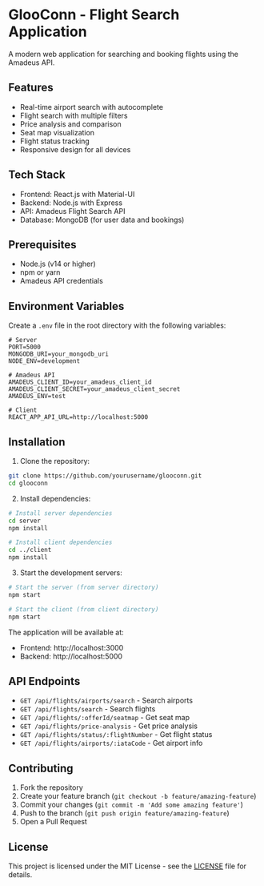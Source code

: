 # GlooConn - Flight Search Application

A modern web application for searching and booking flights using the Amadeus API.

## Features

- Real-time airport search with autocomplete
- Flight search with multiple filters
- Price analysis and comparison
- Seat map visualization
- Flight status tracking
- Responsive design for all devices

## Tech Stack

- Frontend: React.js with Material-UI
- Backend: Node.js with Express
- API: Amadeus Flight Search API
- Database: MongoDB (for user data and bookings)

## Prerequisites

- Node.js (v14 or higher)
- npm or yarn
- Amadeus API credentials

## Environment Variables

Create a `.env` file in the root directory with the following variables:

```env
# Server
PORT=5000
MONGODB_URI=your_mongodb_uri
NODE_ENV=development

# Amadeus API
AMADEUS_CLIENT_ID=your_amadeus_client_id
AMADEUS_CLIENT_SECRET=your_amadeus_client_secret
AMADEUS_ENV=test

# Client
REACT_APP_API_URL=http://localhost:5000
```

## Installation

1. Clone the repository:
```bash
git clone https://github.com/yourusername/glooconn.git
cd glooconn
```

2. Install dependencies:
```bash
# Install server dependencies
cd server
npm install

# Install client dependencies
cd ../client
npm install
```

3. Start the development servers:
```bash
# Start the server (from server directory)
npm start

# Start the client (from client directory)
npm start
```

The application will be available at:
- Frontend: http://localhost:3000
- Backend: http://localhost:5000

## API Endpoints

- `GET /api/flights/airports/search` - Search airports
- `GET /api/flights/search` - Search flights
- `GET /api/flights/:offerId/seatmap` - Get seat map
- `GET /api/flights/price-analysis` - Get price analysis
- `GET /api/flights/status/:flightNumber` - Get flight status
- `GET /api/flights/airports/:iataCode` - Get airport info

## Contributing

1. Fork the repository
2. Create your feature branch (`git checkout -b feature/amazing-feature`)
3. Commit your changes (`git commit -m 'Add some amazing feature'`)
4. Push to the branch (`git push origin feature/amazing-feature`)
5. Open a Pull Request

## License

This project is licensed under the MIT License - see the [LICENSE](LICENSE) file for details. 